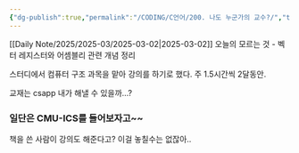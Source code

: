 ```yaml
---
{"dg-publish":true,"permalink":"/CODING/C언어/200. 나도 누군가의 교수?/","tags":["C","코딩공부"],"noteIcon":"2"}
---
```


[[Daily Note/2025/2025-03/2025-03-02\|2025-03-02]] 오늘의 모르는 것 - 벡터 레지스터와 어셈블리 관련 개념 정리

스터디에서 컴퓨터 구조 과목을 맡아 강의를 하기로 했다.
주 1.5시간씩 2달동안.

교재는 csapp
내가 해낼 수 있을까...?

### 일단은 CMU-ICS를 들어보자고~~
책을 쓴 사람이 강의도 해준다고?
이걸 놓칠수는 없잖아..